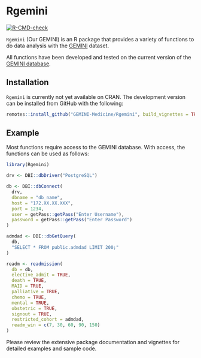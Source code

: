 
# Rgemini

<!-- badges: start -->
[![R-CMD-check](https://github.com/GEMINI-Medicine/Rgemini/actions/workflows/check-standard.yaml/badge.svg)](https://github.com/GEMINI-Medicine/Rgemini/actions/workflows/check-standard.yaml)

<!-- badges: end -->

`Rgemini` (Our GEMINI) is an R package that provides a variety of functions to do data analysis with the [GEMINI](https://www.geminimedicine.ca/) dataset.

All functions have been developed and tested on the current version of the [GEMINI database](https://drive.google.com/uc?export=download&id=1iwrTz1YVz4GBPtaaS9tJtU0E9Bx1QSM5).

## Installation

`Rgemini` is currently not yet available on CRAN. The development version can be installed from GitHub with the following:

``` r
remotes::install_github("GEMINI-Medicine/Rgemini", build_vignettes = TRUE)
```

## Example

Most functions require access to the GEMINI database. With access, the functions can be used as follows:

``` r
library(Rgemini)

drv <- DBI::dbDriver("PostgreSQL")

db <- DBI::dbConnect(
  drv,
  dbname = "db_name",
  host = "172.XX.XX.XXX",
  port = 1234,
  user = getPass::getPass("Enter Username"),
  password = getPass::getPass("Enter Password")
)

admdad <- DBI::dbGetQuery(
  db,
  "SELECT * FROM public.admdad LIMIT 200;"
)

readm <- readmission(
  db = db,
  elective_admit = TRUE,
  death = TRUE,
  MAID = TRUE,
  palliative = TRUE,
  chemo = TRUE,
  mental = TRUE,
  obstetric = TRUE,
  signout = TRUE,
  restricted_cohort = admdad,
  readm_win = c(7, 30, 60, 90, 150)
)
```

Please review the extensive package documentation and vignettes for detailed examples and sample code.
